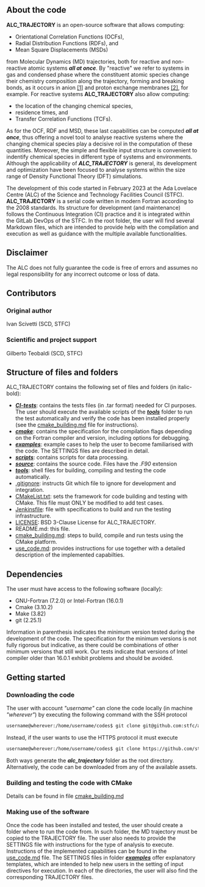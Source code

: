 ## About the code
**ALC_TRAJECTORY** is an open-source software that allows computing: 

* Orientational Correlation Functions (OCFs),
* Radial Distribution Functions (RDFs), and 
* Mean Square Displacements (MSDs) 

from Molecular Dynamics (MD) trajectories, both for reactive and non-reactive atomic systems ***all at once***. By "reactive" we refer to systems in gas and condensed phase where the constituent atomic species change their chemistry composition along the trajectory, forming and breaking bonds, as it occurs in anion  [[1]](https://pubs.acs.org/doi/10.1021/acs.jpcc.8b10298) and proton exchange membranes [[2]](https://pubs.acs.org/doi/10.1021/acs.jpclett.1c04071?ref=PDF), for example. For reactive systems **ALC_TRAJECTORY** also allow computing:

* the location of the changing chemical species,
* residence times, and
* Transfer Correlation Functions (TCFs). 

As for the OCF, RDF and MSD, these last capabilities can be computed  ***all at once***, thus offering a novel tool to analyse reactive systems where the changing chemical species play a decisive rol in the computation of these quantities. Moreover, the simple and flexible input structure is convenient to indentify chemical species in different type of systems and environments. Although the applicability of ***ALC_TRAJECTORY*** is general, its development and optimization have been focused to analyse systems within the size range of Density Functional Theory (DFT) simulations.  

The development of this code started in February 2023 at the Ada Lovelace Centre (ALC) of the Science and Technology Facilities Council (STFC). **ALC_TRAJECTORY** is a serial code written in modern Fortran according to the 2008 standards. Its structure for development (and maintenance) follows the Continuous Integration (CI) practice and it is integrated within the GitLab DevOps of the STFC.
In the root folder, the user will find several Markdown files, which are intended to provide help with the compilation and execution as well as guidance with the multiple available functionalities.  

## Disclaimer
The ALC does not fully guarantee the code is free of errors and assumes no legal responsibility for any incorrect outcome or loss of data.

## Contributors
### Original author
Ivan Scivetti (SCD, STFC)
### Scientific and project support
Gilberto Teobaldi (SCD, STFC)

## Structure of files and folders
ALC_TRAJECTORY contains the following set of files and folders (in italic-bold):

* [***CI-tests***](./CI-tests): contains the tests files (in .tar format) needed for CI purposes. The user should execute the available scripts of the [***tools***](./tools) folder to run the test automatically and verify the code has been installed properly (see the [cmake_building.md](./cmake_building.md) file for instructions).
* [***cmake***](./cmake): contains the specification for the compilation flags depending on the Fortran compiler and version, including options for debugging.
* [***examples***](./examples): example cases to help the user to become familiarised with the code. The SETTINGS files are described in detail.  
* [***scripts***](./scripts): contains scripts for data processing.
* [***source***](./source): contains the source code. Files have the *.F90* extension
* [***tools***](./tools): shell files for building, compiling and testing the code automatically.
* [.gitignore](./.gitignore): instructs Git which file to ignore for development and integration.
* [CMakeList.txt](./CMakeList.txt): sets the framework for code building and testing with CMake. This file must ONLY be modified to add test cases.
* [Jenkinsfile](./Jenkinsfile): file with specifications to build and run the testing infrastructure.
* [LICENSE](./LICENSE): BSD 3-Clause License for ALC_TRAJECTORY. 
* README.md: this file.
* [cmake_building.md](./cmake_building.md): steps to build, compile and run tests using the CMake platform.
* [use_code.md](./use_code.md): provides instructions for use together with a detailed description of the implemented capabilties. 

## Dependencies
The user must have access to the following software (locally):

* GNU-Fortran (7.2.0) or Intel-Fortran (16.0.1)
* Cmake (3.10.2)
* Make (3.82)
* git (2.25.1)

Information in parenthesis indicates the minimum version tested during the development of the code. The specification for the minimum versions is not fully rigorous but indicative, as there could be combinations of other minimum versions that still work. Our tests indicate that versions of Intel compiler older than 16.0.1 exhibit problems and should be avoided.

## Getting started

### Downloading the code
The user with account *"username"* can clone the code locally (in machine *"wherever"*) by executing the following command with the SSH protocol
```sh
username@wherever:/home/username/codes$ git clone git@github.com:stfc/alc_trajectory.git
```
Instead, if the user wants to use the HTTPS protocol it must execute
```sh
username@wherever:/home/username/codes$ git clone https://github.com/stfc/alc_trajectory.git
```
Both ways generate the ***alc_trajectory*** folder as the root directory. Alternatively, the code can be downloaded from any of the available assets.  


### Building and testing the code with CMake
Details can be found in file [cmake_building.md](./cmake_building.md)

### Making use of the software
Once the code has been installed and tested, the user should create a folder where to run the code from. In such folder, the MD trajectory must be copied to the TRAJECTORY file. The user also needs to provide the SETTINGS file with instructions for the type of analysis to execute. Instructions of the implemented capabilities can be found in the [use_code.md](./use_code.md) file. The SETTINGS files in folder [***examples***](./examples) offer explanatory templates, which are intended to help new users in the setting of input directives for execution. In each of the directories, the user will also find the corresponding TRAJECTORY files.

